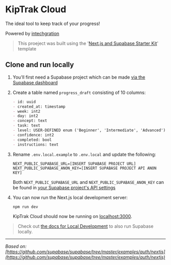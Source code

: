 # KipTrak Cloud

The ideal tool to keep track of your progress!

Powered by [intechgration](https://intechgration.io/)

> This proeject was built using the '[Next.js and Supabase Starter Kit](https://github.com/supabase/supabase/tree/master/examples/auth/nextjs)' template

## Clone and run locally

1. You'll first need a Supabase project which can be made [via the Supabase dashboard](https://database.new)

2. Create a table named `progress_draft` consisting of 10 columns:

   ```md
   - id: uuid
   - created_at: timestamp
   - week: int2
   - day: int2
   - concept: text
   - task: text
   - level: USER-DEFINED enum ('Beginner', 'Intermediate', 'Advanced')
   - confidence: int2
   - completed: bool
   - instructions: text
   ```

3. Rename `.env.local.example` to `.env.local` and update the following:

   ```
   NEXT_PUBLIC_SUPABASE_URL=[INSERT SUPABASE PROJECT URL]
   NEXT_PUBLIC_SUPABASE_ANON_KEY=[INSERT SUPABASE PROJECT API ANON KEY]
   ```

   Both `NEXT_PUBLIC_SUPABASE_URL` and `NEXT_PUBLIC_SUPABASE_ANON_KEY` can be found in [your Supabase project's API settings](https://app.supabase.com/project/_/settings/api)

4. You can now run the Next.js local development server:

   ```bash
   npm run dev
   ```

   KipTrak Cloud should now be running on [localhost:3000](http://localhost:3000/).

> Check out [the docs for Local Development](https://supabase.com/docs/guides/getting-started/local-development) to also run Supabase locally.

---

_Based on: [https://github.com/supabase/supabase/tree/master/examples/auth/nextjs](https://github.com/supabase/supabase/tree/master/examples/auth/nextjs)_